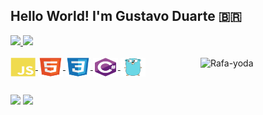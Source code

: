 ## Hello World! I'm Gustavo Duarte 🇧🇷
 <div>
  <a href="https://github.com/duarte25">
  <img height="180em" src="https://github-readme-stats.vercel.app/api?username=duarte25&show_icons=true&theme=dracula&include_all_commits=true&count_private=true"/>
  <img height="180em" src="https://github-readme-stats.vercel.app/api/top-langs/?username=duarte25&layout=compact&langs_count=7&theme=dracula"/>
</div>
<div style="display: inline_block"><br>
  <img align="center" alt="Rafa-Js" height="30" width="40" src="https://raw.githubusercontent.com/devicons/devicon/master/icons/javascript/javascript-plain.svg">
  
  <img align="center" alt="Gu-HTML" height="30" width="40" src="https://raw.githubusercontent.com/devicons/devicon/master/icons/html5/html5-original.svg">
  <img align="center" alt="Gu-CSS" height="30" width="40" src="https://raw.githubusercontent.com/devicons/devicon/master/icons/css3/css3-original.svg">
  <img align="center" alt="Gu-Csharp" height="30" width="40" src="https://raw.githubusercontent.com/devicons/devicon/master/icons/csharp/csharp-original.svg">
   <img align="center" alt="Gu-GO" height="30" width="40" src="https://raw.githubusercontent.com/devicons/devicon/master/icons/go/go-original.svg">
  
  
 
  <img align="right" alt="Rafa-yoda" height="200" width="200" src="https://media.giphy.com/media/SvF1NQaAsG1kt4VuZ3/giphy.gif">

</div>
  
  ##
 
<div> 
  
  <a href="https://www.linkedin.com/in/gustavo-duarte-46a229169/" target="_blank"><img src="https://img.shields.io/badge/-LinkedIn-%230077B5?style=for-the-badge&logo=linkedin&logoColor=white" target="_blank"></a> 
  <a href="https://mail.google.com/mail/u/duarte.guga2025@gmail.com" target="_blank"><img src="https://img.shields.io/badge/Gmail-D14836?style=for-the-badge&logo=gmail&logoColor=white" target="_blank"></a> 
</div>
